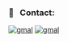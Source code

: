 
  <h3>📱 &nbsp; Contact: </h3>
  
  <a href = "mailto: vtormnoel@gmail.com" target="_blank"> <img src="https://img.shields.io/badge/-Gmail-c14438?style=flat-square&logo=Gmail&logoColor=white" alt="gmal"></a> 
  <a href = "https://www.linkedin.com/in/vitormnoel/" target="_blank"> <img src="https://img.shields.io/badge/-Linkedin-064878?style=flat-square&logo=linkedin&logoColor=white" alt="gmal"></a>
  
  
